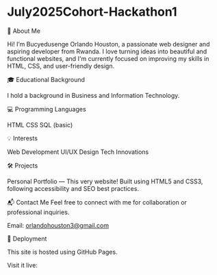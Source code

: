 # July2025Cohort-Hackathon1

🌟 About Me

Hi! I’m Bucyedusenge Orlando Houston, a passionate web designer and aspiring developer from Rwanda. I love turning ideas into beautiful and functional websites, and I'm currently focused on improving my skills in HTML, CSS, and user-friendly design.

🎓 Educational Background

I hold a background in Business and Information Technology.

💻 Programming Languages

HTML
CSS
SQL (basic)

💡 Interests

Web Development
UI/UX Design
Tech Innovations

🛠️ Projects

Personal Portfolio — This very website! Built using HTML5 and CSS3, following accessibility and SEO best practices.



📬 Contact Me
Feel free to connect with me for collaboration or professional inquiries.

Email: orlandohouston3@gmail.com

🚀 Deployment

This site is hosted using GitHub Pages.

Visit it live: 
